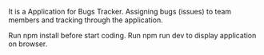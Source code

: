 It is a Application for Bugs Tracker.
Assigning bugs (issues) to team members and tracking through the application.





Run npm install before start coding.
Run npm run dev to display application on browser.